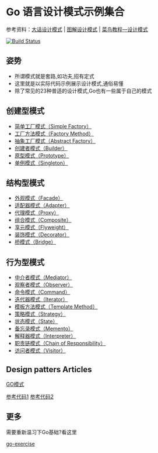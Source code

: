 # Go 语言设计模式示例集合

参考资料：[大话设计模式](https://book.douban.com/subject/2334288/) | [图解设计模式](https://book.douban.com/subject/26933281/) | [菜鸟教程—设计模式](https://www.runoob.com/design-pattern/design-pattern-tutorial.html)

[![Build Status](https://travis-ci.org/senghoo/golang-design-pattern.svg?branch=master)](https://travis-ci.org/senghoo/golang-design-pattern)

## 姿势

+ 所谓模式就是套路,如功夫,招有定式
+ 这里就是以实际代码示例展示设计模式,通俗易懂
+ 除了常见的23种普适的设计模式,Go也有一些属于自己的模式

## 创建型模式

+ [简单工厂模式（Simple Factory）](./creation/00_simple_factory)
+ [工厂方法模式（Factory Method）](./creation/04_factory_method)
+ [抽象工厂模式（Abstract Factory）](./creation/05_abstract_factory)
+ [创建者模式（Builder）](./creation/06_builder)
+ [原型模式（Prototype）](./creation/07_prototype)
+ [单例模式（Singleton）](./creation/03_singleton)

## 结构型模式

+ [外观模式（Facade）](./01_facade)
+ [适配器模式（Adapter）](./02_adapter)
+ [代理模式（Proxy）](./09_proxy)
+ [组合模式（Composite）](./13_composite)
+ [享元模式（Flyweight）](./18_flyweight)
+ [装饰模式（Decorator）](./20_decorator)
+ [桥模式（Bridge）](./22_bridge)

## 行为型模式

+ [中介者模式（Mediator）](./08_mediator)
+ [观察者模式（Observer）](./10_observer)
+ [命令模式（Command）](./11_command)
+ [迭代器模式（Iterator）](./12_iterator)
+ [模板方法模式（Template Method）](./14_template_method)
+ [策略模式（Strategy）](./15_strategy)
+ [状态模式（State）](./16_state)
+ [备忘录模式（Memento）](./17_memento)
+ [解释器模式（Interpreter）](./19_interpreter)
+ [职责链模式（Chain of Responsibility）](./21_chain_of_responsibility)
+ [访问者模式（Visitor）](./23_visitor)

## Design patters Articles

[GO模式](https://github.com/tmrts/go-patterns)

[参考代码1](https://github.com/tmrts/go-patterns)
[参考代码2](https://github.com/senghoo/golang-design-pattern)

## 更多

需要重新温习下Go基础?看这里

[go-exercise](https://github.com/crazybber/go-exercise)
